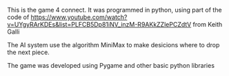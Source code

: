 This is the game 4 connect. It was programmed in python, using part of the code of 
https://www.youtube.com/watch?v=UYgyRArKDEs&list=PLFCB5Dp81iNV_inzM-R9AKkZZlePCZdtV from Keith Galli

The AI system use the algorithm MiniMax to make desicions where to drop the next piece.

The game was developed using Pygame and other basic python libraries


